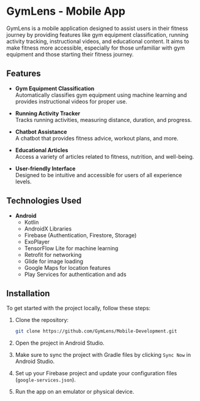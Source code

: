 # GymLens - Mobile App

GymLens is a mobile application designed to assist users in their fitness journey by providing features like gym equipment classification, running activity tracking, instructional videos, and educational content. It aims to make fitness more accessible, especially for those unfamiliar with gym equipment and those starting their fitness journey.

## Features

- **Gym Equipment Classification**  
  Automatically classifies gym equipment using machine learning and provides instructional videos for proper use.

- **Running Activity Tracker**  
  Tracks running activities, measuring distance, duration, and progress.

- **Chatbot Assistance**  
  A chatbot that provides fitness advice, workout plans, and more.

- **Educational Articles**  
  Access a variety of articles related to fitness, nutrition, and well-being.

- **User-friendly Interface**  
  Designed to be intuitive and accessible for users of all experience levels.

## Technologies Used

- **Android**  
  - Kotlin
  - AndroidX Libraries
  - Firebase (Authentication, Firestore, Storage)
  - ExoPlayer
  - TensorFlow Lite for machine learning
  - Retrofit for networking
  - Glide for image loading
  - Google Maps for location features
  - Play Services for authentication and ads

## Installation

To get started with the project locally, follow these steps:

1. Clone the repository:
    ```bash
    git clone https://github.com/GymLens/Mobile-Development.git
    ```
2. Open the project in Android Studio.

3. Make sure to sync the project with Gradle files by clicking `Sync Now` in Android Studio.

4. Set up your Firebase project and update your configuration files (`google-services.json`).

5. Run the app on an emulator or physical device.
